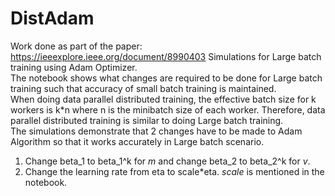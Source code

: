 # DistAdam
Work done as part of the paper: https://ieeexplore.ieee.org/document/8990403
Simulations for Large batch training using Adam Optimizer.  
The notebook shows what changes are required to be done for Large batch training such that accuracy of small batch training is maintained.  
When doing data parallel distributed training, the effective batch size for k workers is k\*n where n is the minibatch size of each worker. Therefore, data parallel distributed training is similar to doing Large batch training.  
The simulations demonstrate that 2 changes have to be made to Adam Algorithm so that it works accurately in Large batch  scenario.  
1. Change beta_1 to beta_1^k for *m* and change beta_2 to beta_2^k for *v*.  
2. Change the learning rate from eta to scale\*eta. *scale* is mentioned in the notebook.
